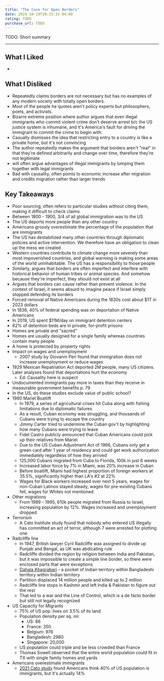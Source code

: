 ```yaml
---
title: "The Case for Open Borders"
date: 2024-10-19T20:15:31-04:00
rating: TODO
purchase_url: TODO
---
```


TODO: Short summary

<!--more-->

---

## What I Liked

-

## What I Disliked

- Repeatedly claims borders are not necessary but has no examples of any modern society with totally open borders.
- Most of the people he quotes aren't policy experts but philosophers, poets, and activists.
- Bizarre extreme position where author argues that even illegal immigrants who commit violent crime don't deserve arrest b/c the US justice system is inhumane, and it's America's fault for driving the immigrant to commit the crime to begin with.
- Casually dismisses the idea that restricting entry to a country is like a private home, but it's not convincing
- The author repeatedly makes the argument that borders aren't "real" in that they're defined arbitrarily and change over time, therefore they're not legitimate
- will often argue advantages of illegal immigrants by lumping them together with legal immigrants
- Bad with causality, often points to economic increase after migration and credits migration rather than larger trends

## Key Takeaways

- Poor sourcing, often refers to particular studies without citing them, making it difficult to check claims
- Between 1800 - 1900, 3/4 of all global immigration was to the US
- The US deports more people than any other country
- Americans grossly overestimate the percentage of the population that are immigrants
- The US has destabilized many other countries through diplomatic policies and active intervention. We therefore have an obligation to clean up the mess we created
- Western countries contribute to climate change more severely than most impoverished countries, and global warming is making some areas of the world uninhabitable. The US has a responsibility to those people
- Similarly, argues that borders are often imperfect and interfere with historical behavior of human tribes or animal species. And somehow because they're imperfect, they should not exist at all
- Argues that borders can cause rather than prevent violence. In the context of Israel, it seems absurd to imagine peace if Israel simply stopped defending its borders
- Forced removal of Native Americans during the 1830s cost about $1T in 2023 dollars
- In 1836, 40% of federal spending was on deportation of Native Americans
- In 2019, US spent $11M/day on immigrant detention centers
- 62% of detention beds are in private, for-profit prisons
- Homes are private and "sacred"
- Homes are usually designed for a single family whereas countries contain many people
- A home is protected by property rights
- Impact on wages and unemployment
  - 2007 study by Giovanni Peri found that immigration does not increase unemployment or reduce wages
- 1929 Mexican Repatriation Act deported 2M people, many US citizens. Later analyses found that deportations hurt the economy
  - Ed: Causality here is suspect
- Undocumented immigrants pay more in taxes than they receive in measurable government benefits p. 79
- In the US, do these studies exclude value of public school?
- 1980 Mariel Boatlift
  - In 1979, a series of agricultural crises hit Cuba along with fishing limitations due to diplomatic failures
  - As a result, Cuban economy was struggling, and thousands of Cubans were trying to escape the country
  - Jimmy Carter tried to undermine the Cuban gov't by highlighting how many Cubans were trying to leave
  - Fidel Castro publicly announced that Cuban Americans could pick up their relatives from Mariel
  - Due to the US Cuban Adjustment Act of 1966, Cubans only get a green card after 1 year of residency and could get work authorization immediately regardless of how they arrived
  - 125,000 Cubans migrated from Cuba to Florida, 100k in just 6 weeks
  - Increased labor force by 7% in Miami, was 20% increase in Cuban
  - Before boatlift, Miami had highest proportion of foreign workers at 35.5%, significantly higher than LA's #2 at 22%
  - Wages for Black workers increased over next 5 years, wages for non-Cuban Latinos stayed steady, wages for pre-existing Cubans fell, wages for Whites not mentioned
- Other migrations
  - From 1989 - 1995, 610k people migrated from Russia to Israel, increasing population by 12%. Wages increased and unemployment dropped
- Terrorism
  - A Cato Institute study found that nobody who entered US illegally has committed an act of terror, although 7 were arrested for plotting one
- Radcliffe line
  - In 1947, British lawyer Cyril Radcliffe was assigned to divide up Punjab and Bengal, as UK was abdicating rule
  - Radcliffe divided the region by religion between India and Pakistan, but it was impossible to create a simple line border, so there were enclosed parts that were exceptions
  - [Dahala Khagrabari](https://en.wikipedia.org/wiki/Dahala_Khagrabari) - a pocket of Indian territory within Bangladeshi territory within Indian territory
  - Partition displaced 14 million people and killed up to 2 million
  - Radcliffe line stops in Kashmir and left India & Pakistan to figure out the rest
  - That led to a war and the Line of Control, which is a de facto border but still not legally recognized
- US Capacity for Migrants
  - 75% of US pop. lives on 3.5% of its land
  - Population density per sq. mi:
    - US: 86
    - France: 350
    - Belgium: 976
    - Bangladesh: 2980
    - Singapore: 20,000
  - US population could triple and be less crowded than France
  - Thomas Sowell observed that the entire world population could fit in TX with single family homes and yards
- Americans overestimate immigrants
  - [2021 Cato study](https://www.cato.org/survey-reports/e-pluribus-unum-findings-cato-institute-2021-immigration-identity-national-survey) found Americans think 40% of US population is immigrants, but it's actually 14%
